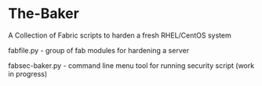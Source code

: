 The-Baker
======

A Collection of Fabric scripts to harden a fresh RHEL/CentOS system

fabfile.py   - group of fab modules for hardening a server

fabsec-baker.py - command line menu tool for running security script (work in progress)
